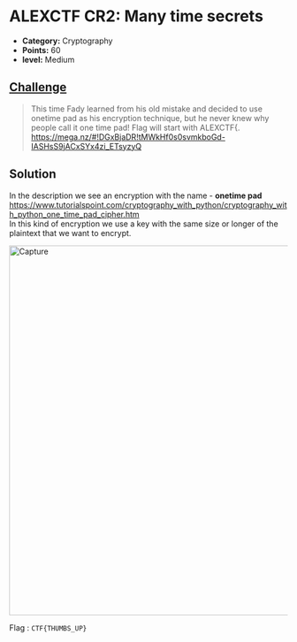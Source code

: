 
# ALEXCTF CR2: Many time secrets

* **Category:** Cryptography 
* **Points:** 60
* **level:** Medium 

## [Challenge](https://ctflearn.com/challenge/177)

> This time Fady learned from his old mistake and decided to use onetime pad as his encryption
> technique, but he never knew why people call it one time pad! Flag will start with ALEXCTF{.
> https://mega.nz/#!DGxBjaDR!tMWkHf0s0svmkboGd-IASHsS9jACxSYx4zi_ETsyzyQ


## Solution
In the description we see an encryption with the name - **onetime pad** https://www.tutorialspoint.com/cryptography_with_python/cryptography_with_python_one_time_pad_cipher.htm  
In this kind of encryption we use a key with the same size or longer of the plaintext that we want to encrypt.

<img width="669" alt="Capture" src="https://user-images.githubusercontent.com/57364083/78027385-f22abe00-7365-11ea-9978-38d2a68e31cb.PNG">


Flag : ```CTF{THUMBS_UP} ```

